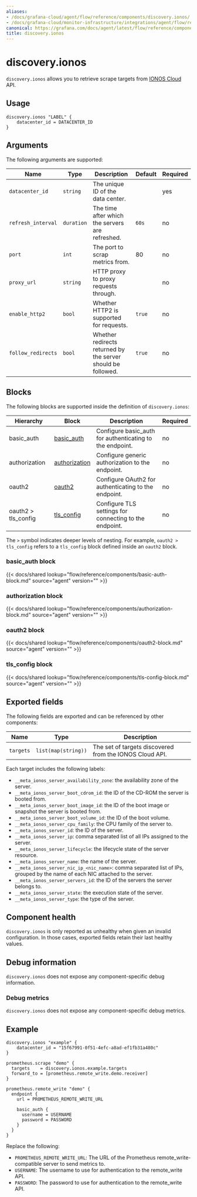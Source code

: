 ```yaml
---
aliases:
- /docs/grafana-cloud/agent/flow/reference/components/discovery.ionos/
- /docs/grafana-cloud/monitor-infrastructure/integrations/agent/flow/reference/components/discovery.ionos/
canonical: https://grafana.com/docs/agent/latest/flow/reference/components/discovery.ionos/
title: discovery.ionos
---
```


# discovery.ionos

`discovery.ionos` allows you to retrieve scrape targets from [IONOS Cloud][] API.

[IONOS Cloud]: https://cloud.ionos.com/

## Usage

```river
discovery.ionos "LABEL" {
    datacenter_id = DATACENTER_ID
}
```

## Arguments

The following arguments are supported:

| Name               | Type       | Description                                                  | Default | Required |
| ------------------ | ---------- | ------------------------------------------------------------ | ------- | -------- |
| `datacenter_id`    | `string`   | The unique ID of the data center.                            |         | yes      |
| `refresh_interval` | `duration` | The time after which the servers are refreshed.              | `60s`   | no       |
| `port`             | `int`      | The port to scrap metrics from.                              | 80      | no       |
| `proxy_url`        | `string`   | HTTP proxy to proxy requests through.                        |         | no       |
| `enable_http2`     | `bool`     | Whether HTTP2 is supported for requests.                     | `true`  | no       |
| `follow_redirects` | `bool`     | Whether redirects returned by the server should be followed. | `true`  | no       |

## Blocks

The following blocks are supported inside the definition of
`discovery.ionos`:

| Hierarchy           | Block             | Description                                              | Required |
| ------------------- | ----------------- | -------------------------------------------------------- | -------- |
| basic_auth          | [basic_auth][]    | Configure basic_auth for authenticating to the endpoint. | no       |
| authorization       | [authorization][] | Configure generic authorization to the endpoint.         | no       |
| oauth2              | [oauth2][]        | Configure OAuth2 for authenticating to the endpoint.     | no       |
| oauth2 > tls_config | [tls_config][]    | Configure TLS settings for connecting to the endpoint.   | no       |

The `>` symbol indicates deeper levels of nesting. For example,
`oauth2 > tls_config` refers to a `tls_config` block defined inside
an `oauth2` block.

[basic_auth]: #basic_auth-block
[authorization]: #authorization-block
[oauth2]: #oauth2-block
[tls_config]: #tls_config-block

### basic_auth block

{{< docs/shared lookup="flow/reference/components/basic-auth-block.md" source="agent" version="<AGENT VERSION>" >}}

### authorization block

{{< docs/shared lookup="flow/reference/components/authorization-block.md" source="agent" version="<AGENT VERSION>" >}}

### oauth2 block

{{< docs/shared lookup="flow/reference/components/oauth2-block.md" source="agent" version="<AGENT VERSION>" >}}

### tls_config block

{{< docs/shared lookup="flow/reference/components/tls-config-block.md" source="agent" version="<AGENT VERSION>" >}}

## Exported fields

The following fields are exported and can be referenced by other components:

| Name      | Type                | Description                                             |
| --------- | ------------------- | ------------------------------------------------------- |
| `targets` | `list(map(string))` | The set of targets discovered from the IONOS Cloud API. |

Each target includes the following labels:

- `__meta_ionos_server_availability_zone`: the availability zone of the server.
- `__meta_ionos_server_boot_cdrom_id`: the ID of the CD-ROM the server is booted from.
- `__meta_ionos_server_boot_image_id`: the ID of the boot image or snapshot the server is booted from.
- `__meta_ionos_server_boot_volume_id`: the ID of the boot volume.
- `__meta_ionos_server_cpu_family`: the CPU family of the server to.
- `__meta_ionos_server_id`: the ID of the server.
- `__meta_ionos_server_ip`: comma separated list of all IPs assigned to the server.
- `__meta_ionos_server_lifecycle`: the lifecycle state of the server resource.
- `__meta_ionos_server_name`: the name of the server.
- `__meta_ionos_server_nic_ip_<nic_name>`: comma separated list of IPs, grouped by the name of each NIC attached to the server.
- `__meta_ionos_server_servers_id`: the ID of the servers the server belongs to.
- `__meta_ionos_server_state`: the execution state of the server.
- `__meta_ionos_server_type`: the type of the server.

## Component health

`discovery.ionos` is only reported as unhealthy when given an invalid
configuration. In those cases, exported fields retain their last healthy
values.

## Debug information

`discovery.ionos` does not expose any component-specific debug information.

### Debug metrics

`discovery.ionos` does not expose any component-specific debug metrics.

## Example

```river
discovery.ionos "example" {
    datacenter_id = "15f67991-0f51-4efc-a8ad-ef1fb31a480c"
}

prometheus.scrape "demo" {
  targets    = discovery.ionos.example.targets
  forward_to = [prometheus.remote_write.demo.receiver]
}

prometheus.remote_write "demo" {
  endpoint {
    url = PROMETHEUS_REMOTE_WRITE_URL

    basic_auth {
      username = USERNAME
      password = PASSWORD
    }
  }
}
```

Replace the following:

- `PROMETHEUS_REMOTE_WRITE_URL`: The URL of the Prometheus remote_write-compatible server to send metrics to.
- `USERNAME`: The username to use for authentication to the remote_write API.
- `PASSWORD`: The password to use for authentication to the remote_write API.
